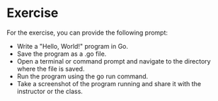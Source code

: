# Exercise
For the exercise, you can provide the following prompt:

 - Write a "Hello, World!" program in Go.
 - Save the program as a .go file.
 - Open a terminal or command prompt and navigate to the directory where the file is saved.
 - Run the program using the go run command.
 - Take a screenshot of the program running and share it with the instructor or the class.